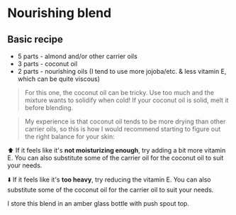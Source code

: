 # Nourishing blend

## Basic recipe
- 5 parts - almond and/or other carrier oils
- 3 parts - coconut oil
- 2 parts - nourishing oils (I tend to use more jojoba/etc. & less vitamin E, which can be quite viscous)

> For this one, the coconut oil can be tricky. Use too much and the mixture wants to solidify when cold! If your coconut oil is solid, melt it before blending.

> My experience is that coconut oil tends to be more drying than other carrier oils, so this is how I would recommend starting to figure out the right balance for your skin:

⬆️ If it feels like it's **not moisturizing enough**, try adding a bit more vitamin E. You can also substitute some of the carrier oil for the coconut oil to suit your needs.

⬇️ If it feels like it's **too heavy**, try reducing the vitamin E. You can also substitute some of the coconut oil for the carrier oil to suit your needs.

I store this blend in an amber glass bottle with push spout top.
